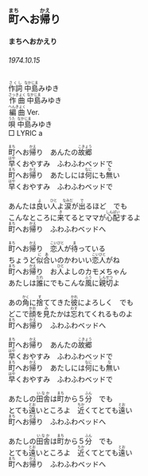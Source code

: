 ## <ruby><rb>町</rb><rp>(</rp><rt>まち</rt><rp>)</rp></ruby>へお<ruby><rb>帰</rb><rp>(</rp><rt>かえ</rt><rp>)</rp></ruby>り
#### まちへおかえり
###### 1974.10.15


<ruby><rb>作詞</rb><rp>(</rp><rt>さくし</rt><rp>)</rp></ruby> <ruby><rb>中島</rb><rp>(</rp><rt>なかじま</rt><rp>)</rp></ruby>みゆき   
<ruby><rb>作曲</rb><rp>(</rp><rt>さっきょく</rt><rp>)</rp></ruby>  <ruby><rb>中島</rb><rp>(</rp><rt>なかじま</rt><rp>)</rp></ruby>みゆき  
<ruby><rb>編曲</rb><rp>(</rp><rt>へんきょく</rt><rp>)</rp></ruby> </rb><rp>(</rp><rt>Ver.</rt><rp>)</rp></ruby>   
<ruby><rb>唄</rb><rp>(</rp><rt>うた</rt><rp>)</rp></ruby>  <ruby><rb>中島</rb><rp>(</rp><rt>なかじま</rt><rp>)</rp></ruby>みゆき  
□ LYRIC </rb><rp>(</rp><rt>a</rt><rp>)</rp></ruby>   
   
<ruby><rb>町</rb><rp>(</rp><rt>まち</rt><rp>)</rp></ruby>へお<ruby><rb>帰</rb><rp>(</rp><rt>かえ</rt><rp>)</rp></ruby>り　あんたの<ruby><rb>故郷</rb><rp>(</rp><rt>こきょう</rt><rp>)</rp></ruby>   
<ruby><rb>早</rb><rp>(</rp><rt>はや</rt><rp>)</rp></ruby>くおやすみ　ふわふわベッドで   
<ruby><rb>町</rb><rp>(</rp><rt>まち</rt><rp>)</rp></ruby>へお<ruby><rb>帰</rb><rp>(</rp><rt>かえ</rt><rp>)</rp></ruby>り　あたしには<ruby><rb>何</rb><rp>(</rp><rt>なに</rt><rp>)</rp></ruby>にも<ruby><rb>無</rb><rp>(</rp><rt>な</rt><rp>)</rp></ruby>い   
<ruby><rb>早</rb><rp>(</rp><rt>はや</rt><rp>)</rp></ruby>くおやすみ　ふわふわベッドで   
   
あんたは<ruby><rb>良</rb><rp>(</rp><rt>よ</rt><rp>)</rp></ruby>い<ruby><rb>人</rb><rp>(</rp><rt>ひと</rt><rp>)</rp></ruby>よ<ruby><rb>涙</rb><rp>(</rp><rt>なみだ</rt><rp>)</rp></ruby>が<ruby><rb>出</rb><rp>(</rp><rt>で</rt><rp>)</rp></ruby>るほど　でも   
こんなところに<ruby><rb>来</rb><rp>(</rp><rt>き</rt><rp>)</rp></ruby>てるとママが<ruby><rb>心配</rb><rp>(</rp><rt>しんぱい</rt><rp>)</rp></ruby>するよ   
<ruby><rb>町</rb><rp>(</rp><rt>まち</rt><rp>)</rp></ruby>へお<ruby><rb>帰</rb><rp>(</rp><rt>かえ</rt><rp>)</rp></ruby>り　ふわふわベッドへ   
   
<ruby><rb>町</rb><rp>(</rp><rt>まち</rt><rp>)</rp></ruby>へお<ruby><rb>帰</rb><rp>(</rp><rt>かえ</rt><rp>)</rp></ruby>り　<ruby><rb>恋人</rb><rp>(</rp><rt>こいびと</rt><rp>)</rp></ruby>が<ruby><rb>待</rb><rp>(</rp><rt>ま</rt><rp>)</rp></ruby>っている   
ちょうど<ruby><rb>似合</rb><rp>(</rp><rt>にあ</rt><rp>)</rp></ruby>いのかわいい<ruby><rb>恋人</rb><rp>(</rp><rt>こいびと</rt><rp>)</rp></ruby>がね   
<ruby><rb>町</rb><rp>(</rp><rt>まち</rt><rp>)</rp></ruby>へお<ruby><rb>帰</rb><rp>(</rp><rt>かえ</rt><rp>)</rp></ruby>り　お<ruby><rb>人</rb><rp>(</rp><rt>ひと</rt><rp>)</rp></ruby>よしのカモメちゃん   
あたしは<ruby><rb>誰</rb><rp>(</rp><rt>だれ</rt><rp>)</rp></ruby>にでもこんな<ruby><rb>風</rb><rp>(</rp><rt>ふう</rt><rp>)</rp></ruby>に<ruby><rb>親切</rb><rp>(</rp><rt>しんせつ</rt><rp>)</rp></ruby>よ   
   
あの<ruby><rb>角</rb><rp>(</rp><rt>かく</rt><rp>)</rp></ruby>に<ruby><rb>捨</rb><rp>(</rp><rt>す</rt><rp>)</rp></ruby>ててきた<ruby><rb>彼</rb><rp>(</rp><rt>かれ</rt><rp>)</rp></ruby>によろしく　でも   
どこで<ruby><rb>顔</rb><rp>(</rp><rt>かお</rt><rp>)</rp></ruby>を<ruby><rb>見</rb><rp>(</rp><rt>み</rt><rp>)</rp></ruby>たかは<ruby><rb>忘</rb><rp>(</rp><rt>わす</rt><rp>)</rp></ruby>れてくれるものよ   
<ruby><rb>町</rb><rp>(</rp><rt>まち</rt><rp>)</rp></ruby>へお<ruby><rb>帰</rb><rp>(</rp><rt>かえ</rt><rp>)</rp></ruby>り　ふわふわベッドへ   
   
<ruby><rb>町</rb><rp>(</rp><rt>まち</rt><rp>)</rp></ruby>へお<ruby><rb>帰</rb><rp>(</rp><rt>かえ</rt><rp>)</rp></ruby>り　あんたの<ruby><rb>故郷</rb><rp>(</rp><rt>こきょう</rt><rp>)</rp></ruby>   
<ruby><rb>早</rb><rp>(</rp><rt>はや</rt><rp>)</rp></ruby>くおやすみ　ふわふわベッドで   
<ruby><rb>町</rb><rp>(</rp><rt>まち</rt><rp>)</rp></ruby>へお<ruby><rb>帰</rb><rp>(</rp><rt>かえ</rt><rp>)</rp></ruby>り　あたしには<ruby><rb>何</rb><rp>(</rp><rt>なに</rt><rp>)</rp></ruby>にも<ruby><rb>無</rb><rp>(</rp><rt>な</rt><rp>)</rp></ruby>い   
<ruby><rb>早</rb><rp>(</rp><rt>はや</rt><rp>)</rp></ruby>くおやすみ　ふわふわベッドで   
   
あたしの<ruby><rb>田舎</rb><rp>(</rp><rt>いなか</rt><rp>)</rp></ruby>は<ruby><rb>町</rb><rp>(</rp><rt>まち</rt><rp>)</rp></ruby>から５<ruby><rb>分</rb><rp>(</rp><rt>ふん</rt><rp>)</rp></ruby>　でも   
とても<ruby><rb>遠</rb><rp>(</rp><rt>とお</rt><rp>)</rp></ruby>いところよ　<ruby><rb>近</rb><rp>(</rp><rt>ちか</rt><rp>)</rp></ruby>くてとても<ruby><rb>遠</rb><rp>(</rp><rt>とお</rt><rp>)</rp></ruby>い   
<ruby><rb>町</rb><rp>(</rp><rt>まち</rt><rp>)</rp></ruby>へお<ruby><rb>帰</rb><rp>(</rp><rt>かえ</rt><rp>)</rp></ruby>り　ふわふわベッドへ   
   
あたしの<ruby><rb>田舎</rb><rp>(</rp><rt>いなか</rt><rp>)</rp></ruby>は<ruby><rb>町</rb><rp>(</rp><rt>まち</rt><rp>)</rp></ruby>から５<ruby><rb>分</rb><rp>(</rp><rt>ふん</rt><rp>)</rp></ruby>　でも   
とても<ruby><rb>遠</rb><rp>(</rp><rt>とお</rt><rp>)</rp></ruby>いところよ　<ruby><rb>近</rb><rp>(</rp><rt>ちか</rt><rp>)</rp></ruby>くてとても<ruby><rb>遠</rb><rp>(</rp><rt>とお</rt><rp>)</rp></ruby>い   
<ruby><rb>町</rb><rp>(</rp><rt>まち</rt><rp>)</rp></ruby>へお<ruby><rb>帰</rb><rp>(</rp><rt>かえ</rt><rp>)</rp></ruby>り　ふわふわベッドへ   